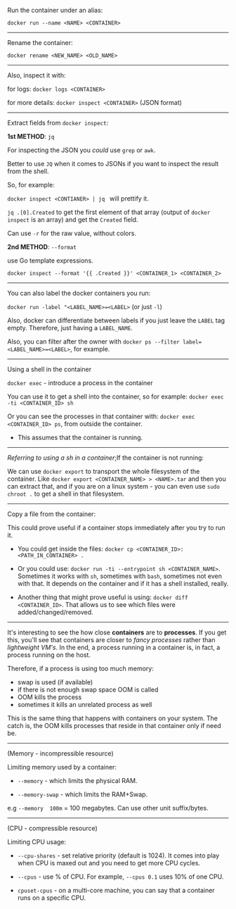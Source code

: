 Run the container under an alias:

`docker run --name <NAME> <CONTAINER>`

---
Rename the container:

`docker rename <NEW_NAME> <OLD_NAME>`

---
Also, inspect it with:

for logs: `docker logs <CONTAINER>`

for more details: `docker inspect <CONTAINER>` (JSON format)

---
Extract fields from `docker inspect`:

**1st METHOD**: `jq`

For inspecting the JSON you *could* use `grep` or `awk`. 

Better to use `JQ` when it comes to JSONs if you want to inspect the result from the shell.

So, for example:

`docker inspect <CONTIANER> | jq ` will prettify it.

`jq .[0].Created` to get the first element of that array (output of `docker inspect` is an array) and get the `Created` field.

Can use `-r` for the raw value, without colors.

**2nd METHOD**: `--format` 

use Go template expressions.

`docker inspect --format '{{ .Created }}' <CONTAINER_1> <CONTAINER_2>` 

---
You can also label the docker containers you run:

`docker run -label "<LABEL_NAME>=<LABEL>` (or just `-l`)

Also, docker can differentiate between labels if you just leave the `LABEL` tag empty. Therefore, just having a `LABEL_NAME`.

Also, you can filter after the owner with `docker ps --filter label=<LABEL_NAME>=<LABEL>`, for example.

---
Using a shell in the container 

`docker exec` - introduce a process in the container
 
You can use it to get a shell into the container, so for example: `docker exec -ti <CONTAINER_ID> sh`

Or you can see the processes in that container with: `docker exec <CONTAINER_ID> ps`, from outside the container.

* This assumes that the container is running.

---
*Referring to using a sh in a container*;If the container is not running:

We can use `docker export` to transport the whole filesystem of the container.
Like `docker export <CONTAINER_NAME> > <NAME>.tar` and then you can extract that, and 
if you are on a linux system - you can even use `sudo chroot .` to get a shell in that filesystem.

---
Copy a file from the container:

This could prove useful if a container stops immediately after you try to run it.

- You could get inside the files:
`docker cp <CONTAINER_ID>:<PATH_IN_CONTAINER> .`


- Or you could use:
`docker run -ti --entrypoint sh <CONTAINER_NAME>`. Sometimes it works with `sh`, sometimes with `bash`, sometimes not even with that. It depends on the container and if it has a shell installed, really.


- Another thing that might prove useful is using:
`docker diff <CONTAINER_ID>`. That allows us to see which files were added/changed/removed.

---

It's interesting to see the how close **containers** are to **processes**. If you get this, you'll see that containers are closer to 
*fancy processes* rather than *lightweight VM's*. In the end, a process running in a container is, in fact, a process running on the host.

Therefore, if a process is using too much memory:
- swap is used (if available)
- if there is not enough swap space OOM is called
- OOM kills the process
- sometimes it kills an unrelated process as well

This is the same thing that happens with containers on your system. The catch is, the OOM kills processes that reside in that container only if need be.

---
(Memory - incompressible resource)

Limiting memory used by a container:

- `--memory` - which limits the physical RAM.


- `--memory-swap` - which limits the RAM+Swap. 

e.g `--memory  100m` = 100 megabytes. Can use other unit suffix/bytes.

---
(CPU - compressible resource)

Limiting CPU usage:

- `--cpu-shares` - set relative priority (default is 1024). It comes into play when CPU is maxed out and you need to get more CPU cycles.


- `--cpus` - use % of CPU. For example, `--cpus 0.1` uses 10% of one CPU.


- `cpuset-cpus` - on a multi-core machine, you can say that a container runs on a specific CPU.
